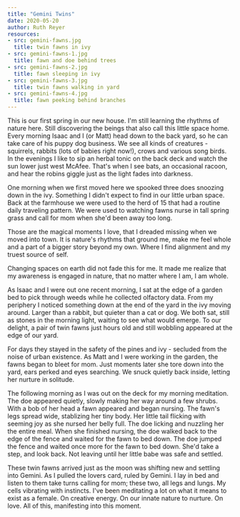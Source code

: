 ```yaml
---
title: "Gemini Twins"
date: 2020-05-20
author: Ruth Reyer
resources:
- src: gemini-fawns.jpg
  title: twin fawns in ivy
- src: gemini-fawns-1.jpg
  title: fawn and doe behind trees
- src: gemini-fawns-2.jpg
  title: fawn sleeping in ivy
- src: gemini-fawns-3.jpg
  title: twin fawns walking in yard
- src: gemini-fawns-4.jpg
  title: fawn peeking behind branches
---
```


This is our first spring in our new house. I'm still learning the rhythms of nature here. Still discovering the beings that also call this little space home. Every morning Isaac and I (or Matt) head down to the back yard, so he can take care of his puppy dog business. We see all kinds of creatures - squirrels, rabbits (lots of babies right now!), crows and various song birds. In the evenings I like to sip an herbal tonic on the back deck and watch the sun lower just west McAfee. That's when I see bats, an occasional racoon, and hear the robins giggle just as the light fades into darkness.

One morning when we first moved here we spooked three does snoozing down in the ivy. Something I didn't expect to find in our little urban space. Back at the farmhouse we were used to the herd of 15 that had a routine daily traveling pattern. We were used to watching fawns nurse in tall spring grass and call for mom when she'd been away too long.

Those are the magical moments I love, that I dreaded missing when we moved into town. It is nature's rhythms that ground me, make me feel whole and a part of a bigger story beyond my own. Where I find alignment and my truest source of self.

Changing spaces on earth did not fade this for me. It made me realize that my awareness is engaged in nature, that no matter where I am, I am whole.

As Isaac and I were out one recent morning, I sat at the edge of a garden bed to pick through weeds while he collected olfactory data. From my periphery I noticed something down at the end of the yard in the ivy moving around. Larger than a rabbit, but quieter than a cat or dog. We both sat, still as stones in the morning light, waiting to see what would emerge. To our delight, a pair of twin fawns just hours old and still wobbling appeared at the edge of our yard.

For days they stayed in the safety of the pines and ivy - secluded from the noise of urban existence. As Matt and I were working in the garden, the fawns began to bleet for mom. Just moments later she tore down into the yard, ears perked and eyes searching. We snuck quietly back inside, letting her nurture in solitude.

The following morning as I was out on the deck for my morning meditation. The doe appeared quietly, slowly making her way around a few shrubs. With a bob of her head a fawn appeared and began nursing. The fawn's legs spread wide, stablizing her tiny body. Her little tail flicking with seeming joy as she nursed her belly full. The doe licking and nuzzling her the entire meal. When she finished nursing, the doe walked back to the edge of the fence and waited for the fawn to bed down. The doe jumped the fence and waited once more for the fawn to bed down. She'd take a step, and look back. Not leaving until her little babe was safe and settled.

These twin fawns arrived just as the moon was shifting new and settling into Gemini. As I pulled the lovers card, ruled by Gemini. I lay in bed and listen to them take turns calling for mom; these two, all legs and lungs. My cells vibrating with instincts. I've been meditating a lot on what it means to exist as a female. On creative energy. On our innate nature to nurture. On love. All of this, manifesting into this moment.